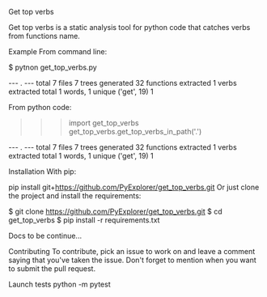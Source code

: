 Get top verbs


Get top verbs is a static analysis tool for python code that catches verbs 
from functions name.

Example
From command line:

$ pytnon get_top_verbs.py 

--- . ---
total 7 files
7 trees generated
32 functions extracted
1 verbs extracted
total 1 words, 1 unique
('get', 19) 1


From python code:

>>> import get_top_verbs
>>> get_top_verbs.get_top_verbs_in_path('.')

--- . ---
total 7 files
7 trees generated
32 functions extracted
1 verbs extracted
total 1 words, 1 unique
('get', 19) 1


Installation
With pip:

pip install git+https://github.com/PyExplorer/get_top_verbs.git
Or just clone the project and install the requirements:

$ git clone https://github.com/PyExplorer/get_top_verbs.git
$ cd get_top_verbs
$ pip install -r requirements.txt

Docs
to be continue...

Contributing
To contribute, pick an issue to work on and leave a comment saying that you've taken the issue. Don't forget to mention when you want to submit the pull request.

Launch tests
python -m pytest
